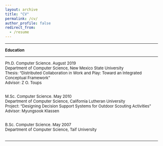 ```yaml
---
layout: archive
title: "CV"
permalink: /cv/
author_profile: false
redirect_from:
  - /resume
---
```


<font size="-1">

<hr />
<strong>Education</strong>
<hr />

Ph.D. Computer Science. August 2019 <br>
Department of Computer Science, New Mexico State University <br>
Thesis: “Distributed Collaboration in Work and Play: Toward an Integrated Conceptual Framework” <br>
Advisor: Z O. Toups <br><br>

M.Sc. Computer Science. May 2010<br>
Department of Computer Science, California Lutheran University<br>
Project: “Designing Decision Support Systems for Outdoor Scouting Activities”<br>
Advisor: Myungsook Klassen<br><br>

B.Sc. Computer Science. May 2007<br>
Department of Computer Science, Taif University<br><br>

<hr />
